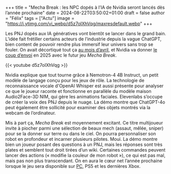 
+++
title = "Mecha Break : les NPC dopés à l’IA de Nvidia seront lancés dès l’année prochaine"
date = 2024-08-22T03:50:02+01:00
draft = false
author = "Félix"
tags = ["Actu"]
image = "https://i.ytimg.com/vi_webp/d5z7oIXhVqg/maxresdefault.webp"
+++

Les PNJ dopés aux IA génératives vont bientôt se lancer dans le grand bain. L’idée fait frétiller certains acteurs de l’industrie depuis la vague ChatGPT, bien content de pouvoir rendre plus immersif leur univers sans trop se fouler. On avait décortiqué tout ça [au mois d’avril](https://nostick.fr/articles/2024/avril/0104-comment-la-generative-veut-revolutionner-notre-rapport-aux-pnj/), et Nvidia va donner [le coup d’envoi](https://www.nvidia.com/en-us/geforce/news/mecha-break-nvidia-ace-nims-rtx-pc-laptop-games-apps/) en 2025 avec le futur jeu *Mecha Break*. 

{{< youtube d5z7oIXhVqg >}}

Nvidia explique que tout tourne grâce à Nemotron-4 4B Instruct, un petit modèle de langage conçu pour les jeux de rôle. La technologie de reconnaissance vocale d'OpenAI Whisper est aussi présente pour analyser ce que le joueur raconte et fonctionne en parallèle du modèle maison Audio2Face-3D NIM, qui gère les animations faciales. Elevenlabs s’occupe de créer la voix des PNJ depuis le nuage. La démo montre que ChatGPT-4o peut également être sollicité pour examiner des objets montrés via la webcam de l’ordinateur. 

Mis à part ça, *Mecha Break* est moyennement excitant. Ce titre multijoueur invite à piocher parmi une sélection de beaux mech (assaut, mêlée, sniper) pour se la donner sur terre ou dans le ciel. On pourra personnaliser son robot en profondeur et incarner plusieurs pilotes. Moui. La démo montre bien un joueur posant des questions à un PNJ, mais les réponses sont très plates et semblent tout droit tirées d’un wiki. Certaines commandes peuvent lancer des actions (« modifie la couleur de mon robot »), ce qui est pas mal, mais pas non plus transcendant. On en aura le cœur net l’année prochaine lorsque le jeu sera disponible sur [PC](https://store.steampowered.com/app/2452280/Mecha_BREAK/), PS5 et les dernières Xbox.